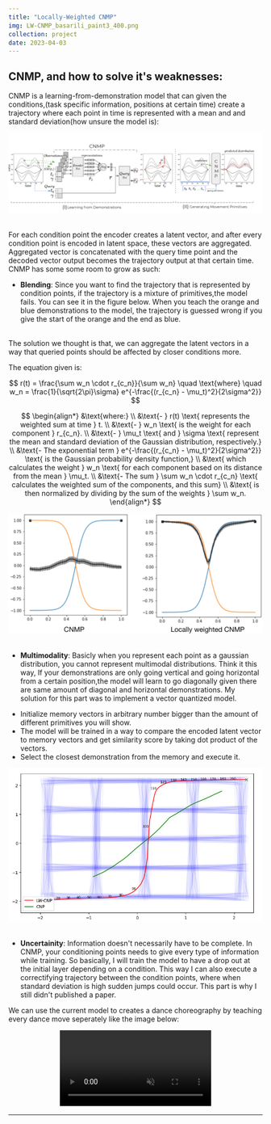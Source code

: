 ```yaml
---
title: "Locally-Weighted CNMP"
img: LW-CNMP_basarili_paint3_400.png
collection: project
date: 2023-04-03
---
```


## CNMP, and how to solve it's weaknesses:
CNMP is a learning-from-demonstration model that can given the conditions,(task specific information, positions at certain time) create a trajectory where each point in time is represented with a mean and and standard deviation(how unsure the model is):
<center>
<img src="/images/CNMP_explaination.png" alt="YOLOv3 Model in Simulation">
</center>
<br />

For each condition point the encoder creates a latent vector, and after every condition point is encoded in latent space, these vectors are aggregated. Aggregated vector is concatenated with the query time point and the decoded vector output becomes the trajectory output at that certain time.
CNMP has some some room to grow as such:

- **Blending**: Since you want to find the trajectory that is represented by condition points, if the trajectory is a mixture of primitives,the model fails. You can see it in the figure below. When you teach the orange and blue demonstrations to the model, the trajectory is guessed wrong if you give the start of the orange and the end as blue. 
<br />
The solution we thought is that, we can aggregate the latent vectors in a way that queried points should be affected by closer conditions more.


The equation given is:

$$ r(t) = \frac{\sum w_n \cdot r_{c_n}}{\sum w_n} \quad \text{where} \quad w_n = \frac{1}{\sqrt{2\pi}\sigma} e^{-\frac{(r_{c_n} - \mu_t)^2}{2\sigma^2}} $$

$$
\begin{align*}
&\text{where:} \\
&\text{- } r(t) \text{ represents the weighted sum at time } t. \\
&\text{- } w_n \text{ is the weight for each component } r_{c_n}. \\
&\text{- } \mu_t \text{ and } \sigma \text{ represent the mean and standard deviation of the Gaussian distribution, respectively.} \\
&\text{- The exponential term } e^{-\frac{(r_{c_n} - \mu_t)^2}{2\sigma^2}} \text{ is the Gaussian probability density function,} \\
&\text{  which calculates the weight } w_n \text{ for each component based on its distance from the mean } \mu_t. \\
&\text{- The sum } \sum w_n \cdot r_{c_n} \text{ calculates the weighted sum of the components, and this sum} \\
&\text{  is then normalized by dividing by the sum of the weights } \sum w_n.
\end{align*}
$$



<center>
<img src="/images/tanh-1.png" alt="YOLOv3 Model in Simulation">
</center>
<br />


  
- **Multimodality**: Basicly when you represent each point as a gaussian distribution, you cannot represent multimodal distributions. Think it this way, If your demonstrations are only going vertical and going horizontal from a certain position,the model will learn to go diagonally given there are same amount of diagonal and horizontal demonstrations. My solution for this part was to implement a vector quantized model. 
* Initialize memory vectors in arbitrary number bigger than the amount of different primitives you will show.
* The model will be trained in a way to compare the encoded latent vector to memory vectors and get similarity score by taking dot product of the vectors.
* Select the closest demonstration from the memory and execute it.


<center>
<img src="/images/grid_lw.jpg" alt="YOLOv3 Model in Simulation">
</center>
<br />


- **Uncertainity**: Information doesn't necessarily have to be complete. In CNMP, your conditioning points needs to give every type of information while training. So basically, I will train the model to have a drop out at the initial layer depending on a condition. This way I can also execute a correctifying trajectory between the condition points, where when standard deviation is high sudden jumps could occur. This part is why I still didn't published a paper. 


We can use the current model to creates a dance choreography by teaching every dance move seperately like the image below:

<center>
<video class="projectVideo" muted autoplay loop>
  <source src="/videos/lw_cnmp_mix_dance.mp4" type="video/mp4">
Your browser does not support the video tag.
</video>
</center>



---

